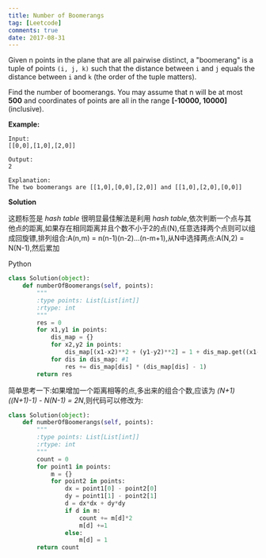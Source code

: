 ```yaml
---
title: Number of Boomerangs
tag: [Leetcode]
comments: true
date: 2017-08-31
---
```




Given n points in the plane that are all pairwise distinct, a "boomerang" is a tuple of points <code>(i, j, k)</code> such that the distance between <code>i</code> and <code>j</code> equals the distance between <code>i</code> and <code>k</code> (the order of the tuple matters).

Find the number of boomerangs. You may assume that n will be at most **500** and coordinates of points are all in the range **[-10000, 10000]** (inclusive).

**Example:**

```
Input:
[[0,0],[1,0],[2,0]]

Output:
2

Explanation:
The two boomerangs are [[1,0],[0,0],[2,0]] and [[1,0],[2,0],[0,0]]
```

**Solution**

这题标签是 *hash table* 很明显最佳解法是利用 *hash table*,依次判断一个点与其他点的距离,如果存在相同距离并且个数不小于2的点(N),任意选择两个点则可以组成回旋镖,排列组合:A(n,m) = n(n-1)(n-2)...(n-m+1),从N中选择两点:A(N,2) = N(N-1),然后累加


Python

```python
class Solution(object):
    def numberOfBoomerangs(self, points):
        """
        :type points: List[List[int]]
        :rtype: int
        """
        res = 0
        for x1,y1 in points:
            dis_map = {}
            for x2,y2 in points:
                dis_map[(x1-x2)**2 + (y1-y2)**2] = 1 + dis_map.get((x1-x2)**2 + (y1-y2)**2,0)
            for dis in dis_map: #1
                res += dis_map[dis] * (dis_map[dis] - 1)
        return res
```

简单思考一下:如果增加一个距离相等的点,多出来的组合个数,应该为 *(N+1)((N+1)-1) - N(N-1) = 2N*,则代码可以修改为:


```python
class Solution(object):
    def numberOfBoomerangs(self, points):
        """
        :type points: List[List[int]]
        :rtype: int
        """
        count = 0
        for point1 in points:
            m = {}
            for point2 in points:
                dx = point1[0] - point2[0]
                dy = point1[1] - point2[1]
                d = dx*dx + dy*dy
                if d in m:
                    count += m[d]*2
                    m[d] +=1
                else:
                    m[d] = 1
        return count
```

